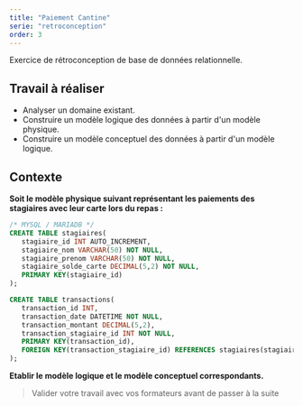 ```yaml
---
title: "Paiement Cantine"
serie: "retroconception"
order: 3
---
```


Exercice de rétroconception de base de données relationnelle.

## Travail à réaliser

- Analyser un domaine existant.
- Construire un modèle logique des données à partir d'un modèle physique.
- Construire un modèle conceptuel des données à partir d'un modèle logique.


## Contexte 

**Soit le modèle physique suivant représentant les paiements des stagiaires avec leur carte lors du repas :**

```sql
/* MYSQL / MARIADB */
CREATE TABLE stagiaires(
   stagiaire_id INT AUTO_INCREMENT,
   stagiaire_nom VARCHAR(50) NOT NULL,
   stagiaire_prenom VARCHAR(50) NOT NULL,
   stagiaire_solde_carte DECIMAL(5,2) NOT NULL,
   PRIMARY KEY(stagiaire_id)
);

CREATE TABLE transactions(
   transaction_id INT,
   transaction_date DATETIME NOT NULL,
   transaction_montant DECIMAL(5,2),
   transaction_stagiaire_id INT NOT NULL,
   PRIMARY KEY(transaction_id),
   FOREIGN KEY(transaction_stagiaire_id) REFERENCES stagiaires(stagiaire_id)
);

```

**Etablir le modèle logique et le modèle conceptuel correspondants.**


> Valider votre travail avec vos formateurs avant de passer à la suite 

